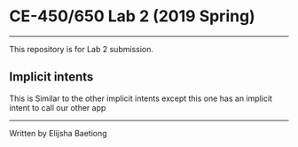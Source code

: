 # CE-450/650 Lab 2 (2019 Spring)
---
This repository is for Lab 2 submission.
 
## Implicit intents
 
This is Similar to the other implicit intents except this one has an implicit intent to call our 
other app
 
---
Written by Elijsha Baetiong
